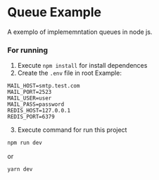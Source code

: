 # Queue Example

A exemplo of implememntation queues in node js.

### For running

1. Execute `npm install` for install dependences
2. Create the `.env` file in root
Example:
```
MAIL_HOST=smtp.test.com
MAIL_PORT=2523
MAIL_USER=user
MAIL_PASS=password
REDIS_HOST=127.0.0.1
REDIS_PORT=6379
```
3. Execute command for run this project
```sh
npm run dev
```
or
```sh
yarn dev
```
